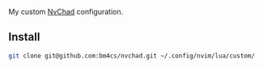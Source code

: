 My custom [NvChad](https://nvchad.com/) configuration.

## Install

```bash
git clone git@github.com:bm4cs/nvchad.git ~/.config/nvim/lua/custom/
```

